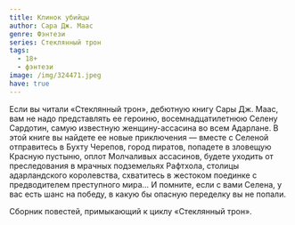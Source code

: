 ```yaml
---
title: Клинок убийцы
author: Сара Дж. Маас
genre: Фэнтези
series: Стеклянный трон
tags:
  - 18+
  - фэнтези
image: /img/324471.jpeg
have: true
---
```

Если вы читали «Стеклянный трон», дебютную книгу Сары Дж. Маас, вам не надо представлять ее героиню, восемнадцатилетнюю Селену Сардотин, самую известную женщину-ассасина во всем Адарлане. В этой книге вы найдете ее новые приключения — вместе с Селеной отправитесь в Бухту Черепов, город пиратов, попадете в зловещую Красную пустыню, оплот Молчаливых ассасинов, будете уходить от преследования в мрачных подземельях Рафтхола, столицы адарландского королевства, схватитесь в жестоком поединке с предводителем преступного мира… И помните, если с вами Селена, у вас есть шанс на победу, в какую бы опасную переделку вы не попали.

Сборник повестей, примыкающий к циклу «Стеклянный трон».